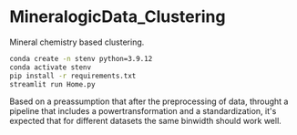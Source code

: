 # MineralogicData_Clustering
Mineral chemistry based clustering.

```bash
conda create -n stenv python=3.9.12
conda activate stenv
pip install -r requirements.txt
streamlit run Home.py
```

Based on a preassumption that after the preprocessing of data, throught a pipeline that includes a powertransformation and a standardization, it's expected that for different datasets the same binwidth should work well. 

